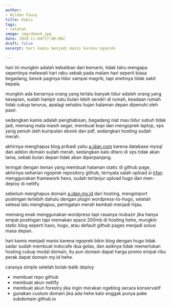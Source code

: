 ```yaml
---
author:
- Wildan Fauzy
title: Kamis
tags:
- catatan
image: img/demo4.jpg
date: 2020-11-04T17:00:00Z
draft: false
excerpt: hari kamis menjadi manis karena ngoprek

---
```

hari ini mungkin adalah kebalikan dari kemarin, tidak tahu mengapa sepertinya melewati hari rabu sebab pada malam hari seperti biasa begadang, besok paginya tidur sampai magrib, tapi anehnya tidak sakit kepala.

mungkin ada benarnya orang yang terlalu banyak tidur adalah orang yang kesepian, sudah hampir satu bulan lebih sendiri di rumah, keadaan rumah tidak cukup terurus, apalagi sehabis hujan halaman depan dipenuhi oleh pasir.

sedangkan kamis adalah penghabisan, begadang niat mau tidur subuh tidak jadi, memang mata masih segar, membuat kopi dan mengoprek laptop, vps yang penuh oleh kumpulan ebook dan pdf, sedangkan hosting sudah merah.

akhirnya menghapus blog pribadi yaitu [a.idan.com](https://idan.my.id/) karena database mysql dan addon domain sudah merah, sedangkan kalo ditaro di vps tidak akan lama, sebab bulan depan tidak akan diperpanjang.

teringat dengan teman yang membuat halaman static di github page, akhirnya seharian ngoprek repository github, ternyata salah upload si [irfan](https://irufano.github.io/) menggunakan framework hexo, sudah terlanjur upload hugo dan men-deploy di netlify.

sebelum menghapus domain [a.idan.my.id](https://idan.my.id/) dari hosting, mengimport postingan terlebih dahulu dengan plugin wordpress-to-hugo, setelah selesai lalu menghapus, peringatan merah kembali menjadi hijau.

memang enak menggunakan wordpress tapi rasanya mubazir jika hanya empat postingan tapi memakan space 200mb di hosting hehe, mungkin static blog seperti haxo, hugo, atau default github pages menjadi solusi masa depan.

hari kamis menjadi manis karena ngoprek bikin blog dengan hugo tidak sadar sudah membuat indocafe dua gelas, dan asiknya tidak memerlukan hosting cukup modal domain, itu pun domain dapat harga promo empat ribu perak dapat domain my.id hehe.

caranya simple setelah bolak-balik deploy

* membuat repo github
* membuat akun netlify
* membuat akun forestry jika ingin merakan ngeblog secara konservatif
* gunakan custum domain jika ada hehe kalo enggak punya pake subdomain github.io